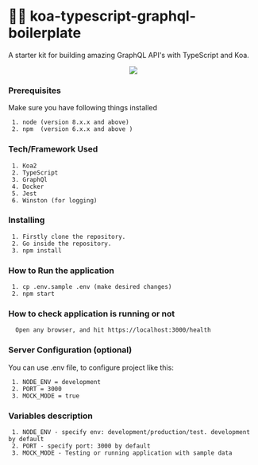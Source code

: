 # 💁‍♂️ koa-typescript-graphql-boilerplate
A starter kit for building amazing GraphQL API's with TypeScript and Koa.

<div align="center"><img src="https://imgur.com/1MfnLVl.png" /></div>


### Prerequisites
Make sure you have following things installed
```
 1. node (version 8.x.x and above)
 2. npm  (version 6.x.x and above )
```

### Tech/Framework Used
```
 1. Koa2
 2. TypeScript
 3. GraphQl
 4. Docker
 5. Jest
 6. Winston (for logging)
```

### Installing
```
 1. Firstly clone the repository.
 2. Go inside the repository.
 3. npm install
```

### How to Run the application
```
 1. cp .env.sample .env (make desired changes)
 2. npm start
```

### How to check application is running or not
```
  Open any browser, and hit https://localhost:3000/health
```

### Server Configuration (optional)
You can use .env file, to configure project like this:
```
 1. NODE_ENV = development
 2. PORT = 3000
 3. MOCK_MODE = true
```

### Variables description
```
 1. NODE_ENV - specify env: development/production/test. development by default
 2. PORT - specify port: 3000 by default
 3. MOCK_MODE - Testing or running application with sample data
```
